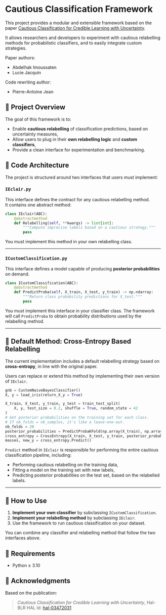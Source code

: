 # Cautious Classification Framework

This project provides a modular and extensible framework based on the paper [Cautious Classification for Credible Learning with Uncertainty](https://imt-mines-ales.hal.science/hal-03472031v1/file/cautious-classification.pdf).

It allows researchers and developers to experiment with cautious relabelling methods for probabilistic classifiers, and to easily integrate custom strategies.

Paper authors:
* Abdelhak Imoussaten
* Lucie Jacquin

Code rewriting author:
* Pierre-Antoine Jean

## 🚀 Project Overview

The goal of this framework is to:
- Enable **cautious relabelling** of classification predictions, based on uncertainty measures,
- Allow users to plug in their **own relabelling logic** and **custom classifiers**,
- Provide a clean interface for experimentation and benchmarking.

## 🧩 Code Architecture

The project is structured around two interfaces that users must implement:

### `IEclair.py`

This interface defines the contract for any cautious relabelling method.  
It contains one abstract method:

```python
class IEclair(ABC):
    @abstractmethod
    def Relabelling(self, **kwargs) -> list[int]:
        """Compute imprecise labels based on a cautious strategy."""
        pass
````

You must implement this method in your own relabelling class.

---

### `ICustomClassification.py`

This interface defines a model capable of producing **posterior probabilities** on demand.

```python
class ICustomClassification(ABC):
    @abstractmethod
    def PredictProba(self, X_train, X_test, y_train) -> np.ndarray:
        """Return class probability predictions for X_test."""
        pass
```

You must implement this interface in your classifier class. The framework will call `PredictProba` to obtain probability distributions used by the relabelling method.

---

## 🧠 Default Method: Cross-Entropy Based Relabelling

The current implementation includes a default relabelling strategy based on **cross-entropy**, in line with the original paper.

Users can replace or extend this method by implementing their own version of `IEclair`.

```python
gnb = CustomNaiveBayesClassifier()
X, y = load_iris(return_X_y = True)

X_train, X_test, y_train, y_test = train_test_split(
    X, y, test_size = 0.2, shuffle = True, random_state = 42
)
# Get posterior probabilities on the training set for each class.
# If nb_folds = nb_samples, it's like a leave-one-out.
nb_folds = 20
posterior_probabilities = PredictProbaKFold(np.array(X_train), np.array(y_train), gnb, nb_folds)
cross_entropy = CrossEntropy(X_train, X_test, y_train, posterior_probabilities, gnb, 2, 0.6, 0.6, 2)
masses, new_y = cross_entropy.Predict()
```

`Predict` method in `IEclair` is responsible for performing the entire cautious classification pipeline, including:

* Performing cautious relabelling on the training data,
* Fitting a model on the training set with new labels,
* Predicting posterior probabilities on the test set, based on the relabelled labels.

---

## 🔧 How to Use

1. **Implement your own classifier** by subclassing `ICustomClassification`.
2. **Implement your relabelling method** by subclassing `IEclair`.
3. Use the framework to run cautious classification on your dataset.

You can combine any classifier and relabelling method that follow the two interfaces above.

## 📌 Requirements

* Python ≥ 3.10

## 🤝 Acknowledgments

Based on the publication:

> *Cautious Classification for Credible Learning with Uncertainty*,
> Hal-BLR HAL Id: [hal-03472031](https://imt-mines-ales.hal.science/hal-03472031v1)
